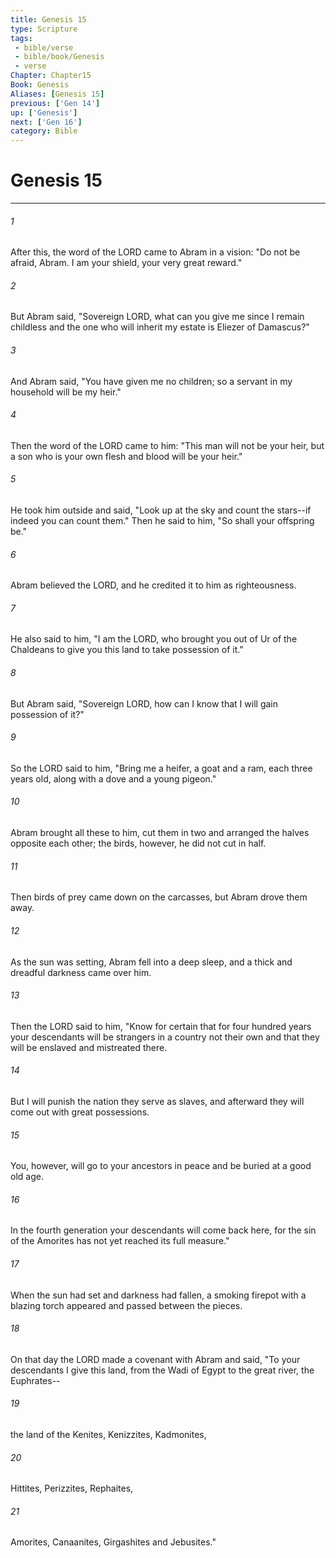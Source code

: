 ```yaml
---
title: Genesis 15
type: Scripture
tags:
 - bible/verse
 - bible/book/Genesis
 - verse
Chapter: Chapter15
Book: Genesis
Aliases: [Genesis 15]
previous: ['Gen 14']
up: ['Genesis']
next: ['Gen 16']
category: Bible
---
```

# Genesis 15

***


###### 1 
After this, the word of the LORD came to Abram in a vision: "Do not be afraid, Abram. I am your shield, your very great reward." 

###### 2 
But Abram said, "Sovereign LORD, what can you give me since I remain childless and the one who will inherit my estate is Eliezer of Damascus?" 

###### 3 
And Abram said, "You have given me no children; so a servant in my household will be my heir." 

###### 4 
Then the word of the LORD came to him: "This man will not be your heir, but a son who is your own flesh and blood will be your heir." 

###### 5 
He took him outside and said, "Look up at the sky and count the stars--if indeed you can count them." Then he said to him, "So shall your offspring be." 

###### 6 
Abram believed the LORD, and he credited it to him as righteousness. 

###### 7 
He also said to him, "I am the LORD, who brought you out of Ur of the Chaldeans to give you this land to take possession of it." 

###### 8 
But Abram said, "Sovereign LORD, how can I know that I will gain possession of it?" 

###### 9 
So the LORD said to him, "Bring me a heifer, a goat and a ram, each three years old, along with a dove and a young pigeon." 

###### 10 
Abram brought all these to him, cut them in two and arranged the halves opposite each other; the birds, however, he did not cut in half. 

###### 11 
Then birds of prey came down on the carcasses, but Abram drove them away. 

###### 12 
As the sun was setting, Abram fell into a deep sleep, and a thick and dreadful darkness came over him. 

###### 13 
Then the LORD said to him, "Know for certain that for four hundred years your descendants will be strangers in a country not their own and that they will be enslaved and mistreated there. 

###### 14 
But I will punish the nation they serve as slaves, and afterward they will come out with great possessions. 

###### 15 
You, however, will go to your ancestors in peace and be buried at a good old age. 

###### 16 
In the fourth generation your descendants will come back here, for the sin of the Amorites has not yet reached its full measure." 

###### 17 
When the sun had set and darkness had fallen, a smoking firepot with a blazing torch appeared and passed between the pieces. 

###### 18 
On that day the LORD made a covenant with Abram and said, "To your descendants I give this land, from the Wadi of Egypt to the great river, the Euphrates-- 

###### 19 
the land of the Kenites, Kenizzites, Kadmonites, 

###### 20 
Hittites, Perizzites, Rephaites, 

###### 21 
Amorites, Canaanites, Girgashites and Jebusites." 
